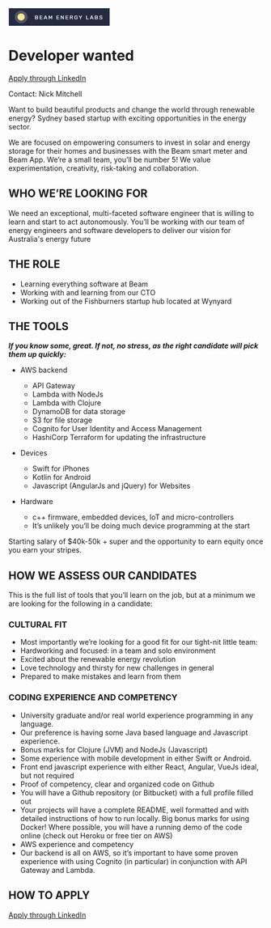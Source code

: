 ![Beam logo](../res/beam-logo.png)

# Developer wanted

[Apply through LinkedIn][21cc27de]

  [21cc27de]: https://www.linkedin.com/jobs/view/626376527/ "Beam Energy Jobs on LinkedIn"

Contact: Nick Mitchell

Want to build beautiful products and change the world through renewable energy? Sydney based startup with exciting opportunities in the energy sector.

We are focused on empowering consumers to invest in solar and energy storage for their homes and businesses with the Beam smart meter and Beam App. We’re a small team, you’ll be number 5! We value experimentation, creativity, risk-taking and collaboration.<!--more-->

## WHO WE’RE LOOKING FOR

We need an exceptional, multi-faceted software engineer that is willing to learn and start to act autonomously. You’ll be working with our team of energy engineers and software developers to deliver our vision for Australia's energy future

## THE ROLE

* Learning everything software at Beam
* Working with and learning from our CTO
* Working out of the Fishburners startup hub located at Wynyard

## THE TOOLS

***If you know some, great. If not, no stress, as the right candidate will pick them up quickly:***

* AWS backend
  * API Gateway
  * Lambda with NodeJs
  * Lambda with Clojure
  * DynamoDB for data storage
  * S3 for file storage
  * Cognito for User Identity and Access Management
  * HashiCorp Terraform for updating the infrastructure

* Devices
  * Swift for iPhones
  * Kotlin for Android
  * Javascript (AngularJs and jQuery) for Websites

* Hardware
  * c++ firmware, embedded devices, IoT and micro-controllers
  * It’s unlikely you’ll be doing much device programming at the start

Starting salary of $40k-50k + super and the opportunity to earn equity once you earn your stripes.

## HOW WE ASSESS OUR CANDIDATES

This is the full list of tools that you’ll learn on the job, but at a minimum we are looking for the following in a candidate:

### CULTURAL FIT

* Most importantly we’re looking for a good fit for our tight-nit little team:
* Hardworking and focused: in a team and solo environment
* Excited about the renewable energy revolution
* Love technology and thirsty for new challenges in general
* Prepared to make mistakes and learn from them

### CODING EXPERIENCE AND COMPETENCY

* University graduate and/or real world experience programming in any language.
* Our preference is having some Java based language and Javascript experience.
* Bonus marks for Clojure (JVM) and NodeJs (Javascript)
* Some experience with mobile development in either Swift or Android.   
* Front end javascript experience with either React, Angular, VueJs ideal, but not required
* Proof of competency, clear and organized code on Github
* You will have a Github repository (or Bitbucket) with a full profile filled out
* Your projects will have a complete README, well formatted and with detailed instructions of how to run locally. Big bonus marks for using Docker!
Where possible, you will have a running demo of the code online (check out Heroku or free tier on AWS)
* AWS experience and competency
* Our backend is all on AWS, so it’s important to have some proven experience with using Cognito (in particular) in conjunction with API Gateway and Lambda.

## HOW TO APPLY
[Apply through LinkedIn][21cc27de]

  [21cc27de]: https://www.linkedin.com/jobs/view/626376527/ "Beam Energy Jobs on LinkedIn"
